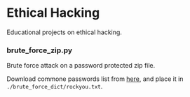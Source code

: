 # Ethical Hacking
Educational projects on ethical hacking.

### brute_force_zip.py
Brute force attack on a password protected zip file.

Download commone passwords list from [here](https://www.kaggle.com/wjburns/common-password-list-rockyoutxt), and place it in ```./brute_force_dict/rockyou.txt```.
